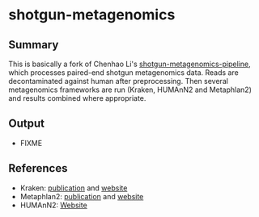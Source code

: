 # shotgun-metagenomics


## Summary

This is basically a fork of Chenhao Li's
[shotgun-metagenomics-pipeline](https://github.com/CSB5/shotgun-metagenomics-pipeline),
which processes paired-end shotgun metagenomics data. Reads are
decontaminated against human after preprocessing. Then several
metagenomics frameworks are run (Kraken, HUMAnN2 and Metaphlan2) and
results combined where appropriate.


## Output

- FIXME

## References

- Kraken: [publication](https://genomebiology.biomedcentral.com/articles/10.1186/gb-2014-15-3-r46) and [website](https://ccb.jhu.edu/software/kraken/)
- Metaphlan2: [publication](https://www.nature.com/nmeth/journal/v12/n10/full/nmeth.3589.html) and [website](http://segatalab.cibio.unitn.it/tools/metaphlan2/)
- HUMAnN2: [Website](http://huttenhower.sph.harvard.edu/humann2)
